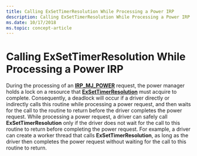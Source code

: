 ```yaml
---
title: Calling ExSetTimerResolution While Processing a Power IRP
description: Calling ExSetTimerResolution While Processing a Power IRP
ms.date: 10/17/2018
ms.topic: concept-article
---
```


# Calling ExSetTimerResolution While Processing a Power IRP


During the processing of an [**IRP\_MJ\_POWER**](./irp-mj-power.md) request, the power manager holds a lock on a resource that [**ExSetTimerResolution**](/windows-hardware/drivers/ddi/wdm/nf-wdm-exsettimerresolution) must acquire to complete. Consequently, a deadlock will occur if a driver directly or indirectly calls this routine while processing a power request, and then waits for the call to the routine to return before the driver completes the power request. While processing a power request, a driver can safely call **ExSetTimerResolution** only if the driver does not wait for the call to this routine to return before completing the power request. For example, a driver can create a worker thread that calls **ExSetTimerResolution**, as long as the driver then completes the power request without waiting for the call to this routine to return.

 

